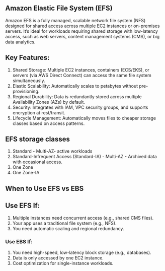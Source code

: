 ## Amazon Elastic File System (EFS)
Amazon EFS is a fully managed, scalable network file system (NFS) designed for shared access across multiple EC2 instances or on-premises servers. It’s ideal for workloads requiring shared storage with low-latency access, such as web servers, content management systems (CMS), or big data analytics.
## Key Features:
1. Shared Storage: Multiple EC2 instances, containers (ECS/EKS), or servers (via AWS Direct Connect) can access the same file system simultaneously.
2. Elastic Scalability: Automatically scales to petabytes without pre-provisioning.
3. Regional Durability: Data is redundantly stored across multiple Availability Zones (AZs) by default.
4. Security: Integrates with IAM, VPC security groups, and supports encryption at rest/transit.
5. Lifecycle Management: Automatically moves files to cheaper storage classes based on access patterns.

## EFS storage classes

1. Standard - Multi-AZ- active workloads
2. Standard-Infrequent Access (Standard-IA) - Multi-AZ - Archived data with occasional access.
3. One Zone 
4. One Zone-IA

## When to Use EFS vs EBS
## Use EFS If:
1. Multiple instances need concurrent access (e.g., shared CMS files).
2. Your app uses a traditional file system (e.g., NFS).
3. You need automatic scaling and regional redundancy.

### Use EBS If:
1. You need high-speed, low-latency block storage (e.g., databases).
2. Data is only accessed by one EC2 instance.
3. Cost optimization for single-instance workloads.
